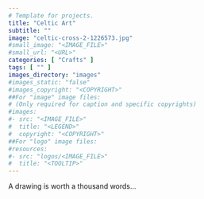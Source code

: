 ```yaml
---
# Template for projects.
title: "Celtic Art"
subtitle: ""
image: "celtic-cross-2-1226573.jpg"
#small_image: "<IMAGE_FILE>"
#small_url: "<URL>"
categories: [ "Crafts" ]
tags: [ "" ]
images_directory: "images"
#images_static: "false"
#images_copyright: "<COPYRIGHT>"
##For "image" image files:
# (Only required for caption and specific copyrights)
#images:
#- src: "<IMAGE_FILE>"
#  title: "<LEGEND>"
#  copyright: "<COPYRIGHT>"
##For "logo" image files:
#resources:
#- src: "logos/<IMAGE_FILE>"
#  title: "<TOOLTIP>"
---
```


A drawing is worth a thousand words...
